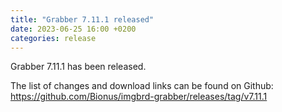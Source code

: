 ```yaml
---
title: "Grabber 7.11.1 released"
date: 2023-06-25 16:00 +0200
categories: release
---
```



Grabber 7.11.1 has been released.

The list of changes and download links can be found on Github:  
<https://github.com/Bionus/imgbrd-grabber/releases/tag/v7.11.1>